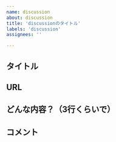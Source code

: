 ```yaml
---
name: discussion
about: discussion
title: 'discussionのタイトル'
labels: 'discussion'
assignees: ''

---
```


## タイトル

## URL

## どんな内容？（3行くらいで）

## コメント
